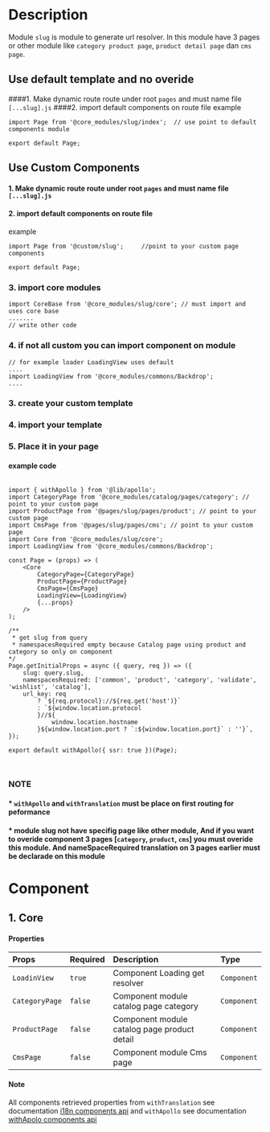 # Description
Module `slug` is module to generate url resolver. In this module have 3 pages or other module like `category product page`, `product detail page` dan `cms page`. 


## Use default template and no overide
####1. Make dynamic route route under root `pages` and must name file `[...slug].js`
####2. import default components on route file 
example

```node
import Page from '@core_modules/slug/index';  // use point to default components module

export default Page;

```


## Use Custom Components

#### 1. Make dynamic route route under root `pages` and must name file `[...slug].js`
#### 2. import default components on route file 
example

```node
import Page from '@custom/slug';     //point to your custom page components

export default Page;

```

### 3. import core modules
```node
import CoreBase from '@core_modules/slug/core'; // must import and uses core base
....... 
// write other code
```

### 4. if not all custom you can import component on module

```node
// for example loader LoadingView uses default
....
import LoadingView from '@core_modules/commons/Backdrop';
....

```

### 3. create your custom template
### 4. import your template
### 5. Place it in your page
#### example code


```node

import { withApollo } from '@lib/apollo';
import CategoryPage from '@core_modules/catalog/pages/category'; // point to your custom page
import ProductPage from '@pages/slug/pages/product'; // point to your custom page
import CmsPage from '@pages/slug/pages/cms'; // point to your custom page
import Core from '@core_modules/slug/core';
import LoadingView from '@core_modules/commons/Backdrop';

const Page = (props) => (
    <Core
        CategoryPage={CategoryPage}
        ProductPage={ProductPage}
        CmsPage={CmsPage}
        LoadingView={LoadingView}
        {...props}
    />
);

/**
 * get slug from query
 * namespacesRequired empty because Catalog page using product and category so only on component
*/
Page.getInitialProps = async ({ query, req }) => ({
    slug: query.slug,
    namespacesRequired: ['common', 'product', 'category', 'validate', 'wishlist', 'catalog'],
    url_key: req
        ? `${req.protocol}://${req.get('host')}`
        : `${window.location.protocol
        }//${
            window.location.hostname
        }${window.location.port ? `:${window.location.port}` : ''}`,
});

export default withApollo({ ssr: true })(Page);



```

### NOTE
#### * `withApollo` and `withTranslation` must be place on first routing for peformance
#### * module slug not have specifig page like other module, And if you want to overide component 3 pages [`category`, `product`, `cms`] you must overide this module. And nameSpaceRequired translation on 3 pages earlier must be declarade on this module


# Component

## 1. Core
#### Properties
| Props       | Required | Description | Type |
| :---        | :---     | :---        |:---  |
| `LoadinView`  |  `true`   | Component Loading get resolver | `Component`|
| `CategoryPage`  |  `false`   | Component module catalog page category | `Component`|
| `ProductPage`  |  `false`   | Component module catalog page product detail | `Component`|
| `CmsPage`  |  `false`   | Component module Cms page | `Component`|




#### Note
All components retrieved properties from `withTranslation` see documentation [i18n components api](https://react.i18next.com/latest/translation-render-prop) and `withApollo` see documentation [withApolo components api](https://www.apollographql.com/docs/react/api/react/hoc/#withapollocomponent) 